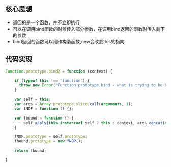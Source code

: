 ## 核心思想
- 返回的是一个函数，并不立即执行
- 可以在调用bind函数的时候传入部分参数，在调用bind返回的函数时传入剩下的参数
- bind返回的函数可以用作构造函数,new会改变this的指向

## 代码实现

```javascript
Function.prototype.bind2 = function (context) {

    if (typeof this !== "function") {
      throw new Error("Function.prototype.bind - what is trying to be bound is not callable");
    }

    var self = this;
    var args = Array.prototype.slice.call(arguments, 1);
    var fNOP = function () {};

    var fbound = function () {
        self.apply(this instanceof self ? this : context, args.concat(Array.prototype.slice.call(arguments)));
    }

    fNOP.prototype = self.prototype;
    fbound.prototype = new fNOP();

    return fbound;

}
```
